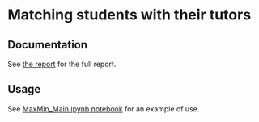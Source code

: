 # Matching students with their tutors

## Documentation

See [the report](../tree/master/report) for the full report.

## Usage

See [MaxMin_Main.ipynb notebook](../blob/master/MaxMin_Main.ipynb) for an example of use.


